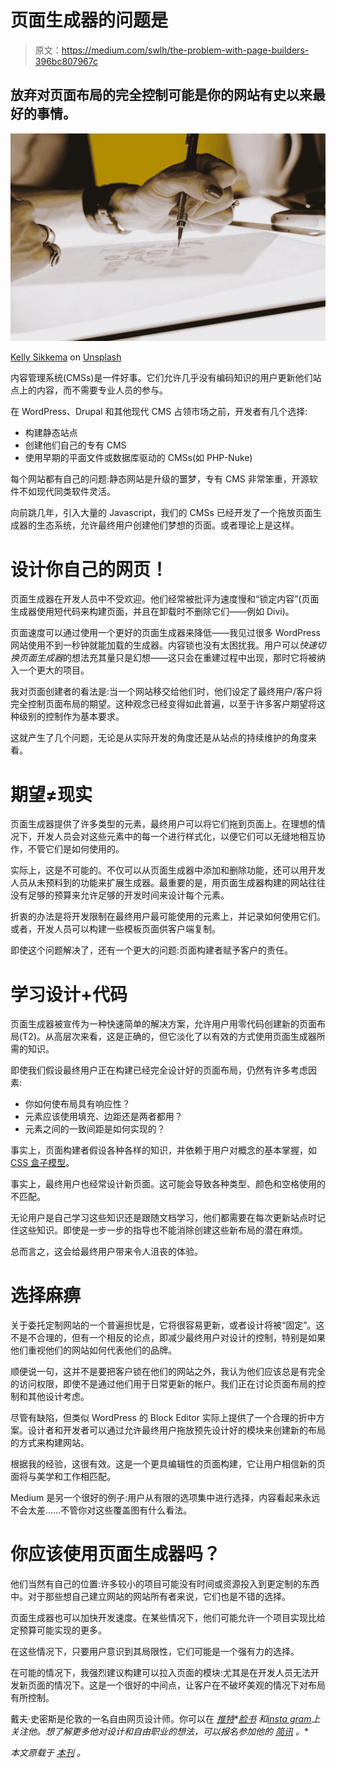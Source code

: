# 页面生成器的问题是

> 原文：<https://medium.com/swlh/the-problem-with-page-builders-396bc807967c>

## 放弃对页面布局的完全控制可能是你的网站有史以来最好的事情。

![](img/b7ade43f03b4f97cd3c227b9835cf6df.png)

[Kelly Sikkema](https://unsplash.com/@kellysikkema?utm_source=medium&utm_medium=referral) on [Unsplash](https://unsplash.com?utm_source=medium&utm_medium=referral)

内容管理系统(CMSs)是一件好事。它们允许几乎没有编码知识的用户更新他们站点上的内容，而不需要专业人员的参与。

在 WordPress、Drupal 和其他现代 CMS 占领市场之前，开发者有几个选择:

*   构建静态站点
*   创建他们自己的专有 CMS
*   使用早期的平面文件或数据库驱动的 CMSs(如 PHP-Nuke)

每个网站都有自己的问题:静态网站是升级的噩梦，专有 CMS 非常笨重，开源软件不如现代同类软件灵活。

向前跳几年，引入大量的 Javascript，我们的 CMSs 已经开发了一个拖放页面生成器的生态系统，允许最终用户创建他们梦想的页面。或者理论上是这样。

# 设计你自己的网页！

页面生成器在开发人员中不受欢迎。他们经常被批评为速度慢和“锁定内容”(页面生成器使用短代码来构建页面，并且在卸载时不删除它们——例如 Divi)。

页面速度可以通过使用一个更好的页面生成器来降低——我见过很多 WordPress 网站使用不到一秒钟就能加载的生成器。内容锁也没有太困扰我。用户可以*快速切换页面生成器*的想法充其量只是幻想——这只会在重建过程中出现，那时它将被纳入一个更大的项目。

我对页面创建者的看法是:当一个网站移交给他们时，他们设定了最终用户/客户将完全控制页面布局的期望。这种观念已经变得如此普遍，以至于许多客户期望将这种级别的控制作为基本要求。

这就产生了几个问题，无论是从实际开发的角度还是从站点的持续维护的角度来看。

# 期望≠现实

页面生成器提供了许多类型的元素，最终用户可以将它们拖到页面上。在理想的情况下，开发人员会对这些元素中的每一个进行样式化，以便它们可以无缝地相互协作，不管它们是如何使用的。

实际上，这是不可能的。不仅可以从页面生成器中添加和删除功能，还可以用开发人员从未预料到的功能来扩展生成器。最重要的是，用页面生成器构建的网站往往没有足够的预算来允许足够的开发时间来设计每个元素。

折衷的办法是将开发限制在最终用户最可能使用的元素上，并记录如何使用它们。或者，开发人员可以构建一些模板页面供客户端复制。

即使这个问题解决了，还有一个更大的问题:页面构建者赋予客户的责任。

# 学习设计+代码

页面生成器被宣传为一种快速简单的解决方案，允许用户用零代码创建新的页面布局(T2)。从高层次来看，这是正确的，但它淡化了以有效的方式使用页面生成器所需的知识。

即使我们假设最终用户正在构建已经完全设计好的页面布局，仍然有许多考虑因素:

*   你如何使布局具有响应性？
*   元素应该使用填充、边距还是两者都用？
*   元素之间的一致间距是如何实现的？

事实上，页面构建者假设各种各样的知识，并依赖于用户对概念的基本掌握，如 [CSS 盒子模型](https://developer.mozilla.org/en-US/docs/Learn/CSS/Introduction_to_CSS/Box_model)。

事实上，最终用户也经常设计新页面。这可能会导致各种类型、颜色和空格使用的不匹配。

无论用户是自己学习这些知识还是跟随文档学习，他们都需要在每次更新站点时记住这些知识。即使是一步一步的指导也不能消除创建这些新布局的潜在麻烦。

总而言之，这会给最终用户带来令人沮丧的体验。

# 选择麻痹

关于委托定制网站的一个普遍担忧是，它将很容易更新，或者设计将被“固定”。这不是不合理的，但有一个相反的论点，即减少最终用户对设计的控制，特别是如果他们重视他们的网站如何代表他们的品牌。

顺便说一句，这并不是要把客户锁在他们的网站之外，我认为他们应该总是有完全的访问权限，即使不是通过他们用于日常更新的帐户。我们正在讨论页面布局的控制和其他设计考虑。

尽管有缺陷，但类似 WordPress 的 Block Editor 实际上提供了一个合理的折中方案。设计者和开发者可以通过允许最终用户拖放预先设计好的模块来创建新的布局的方式来构建网站。

根据我的经验，这很有效。这是一个更具编辑性的页面构建，它让用户相信新的页面将与美学和工作相匹配。

Medium 是另一个很好的例子:用户从有限的选项集中进行选择，内容看起来永远不会太差……不管你对这些覆盖图有什么看法。

# 你应该使用页面生成器吗？

他们当然有自己的位置:许多较小的项目可能没有时间或资源投入到更定制的东西中。对于那些想自己建立网站的网站所有者来说，它们也是不错的选择。

页面生成器也可以加快开发速度。在某些情况下，他们可能允许一个项目实现比给定预算可能实现的更多。

在这些情况下，只要用户意识到其局限性，它们可能是一个强有力的选择。

在可能的情况下，我强烈建议构建可以拉入页面的模块:尤其是在开发人员无法开发新页面的情况下。这是一个很好的中间点，让客户在不破坏美观的情况下对布局有所控制。

戴夫·史密斯是伦敦的一名自由网页设计师。你可以在 [*推特*](https://twitter.com/websmyth)*[*脸书*](https://facebook.com/websmyth) *和*[*insta gram*](https://instagram.com/websmyth)*上关注他。想了解更多他对设计和自由职业的想法，可以报名参加他的* [*简讯*](https://websmyth.co/newsletter) *。**

**本文原载于* [*本刊*](https://websmyth.co/journal/design/the-problem-with-page-builders) *。**